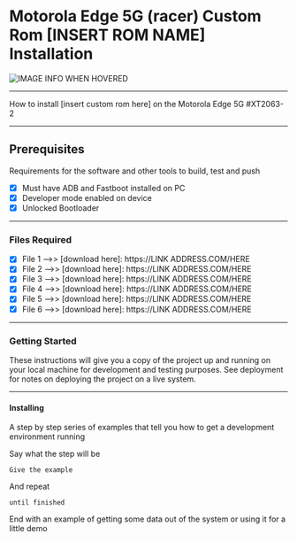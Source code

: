 # Motorola Edge 5G (racer) Custom Rom [INSERT ROM NAME] Installation

![IMAGE INFO WHEN HOVERED](https://IMAGELOCATION.COM/HERE "IMAGE INFO WHEN HOVERED")

***

How to install [insert custom rom here] on the Motorola Edge 5G #XT2063-2

***

## Prerequisites

Requirements for the software and other tools to build, test and push 
- [x] Must have ADB and Fastboot installed on PC
- [x] Developer mode enabled on device
- [x] Unlocked Bootloader

***

### Files Required

- [x] File 1 -->> [download here]: https://LINK ADDRESS.COM/HERE
- [x] File 2 -->> [download here]: https://LINK ADDRESS.COM/HERE
- [x] File 3 -->> [download here]: https://LINK ADDRESS.COM/HERE
- [x] File 4 -->> [download here]: https://LINK ADDRESS.COM/HERE
- [x] File 5 -->> [download here]: https://LINK ADDRESS.COM/HERE
- [x] File 6 -->> [download here]: https://LINK ADDRESS.COM/HERE

***

### Getting Started

These instructions will give you a copy of the project up and running on
your local machine for development and testing purposes. See deployment
for notes on deploying the project on a live system.

***

#### Installing

A step by step series of examples that tell you how to get a development
environment running

Say what the step will be

    Give the example

And repeat

    until finished

End with an example of getting some data out of the system or using it
for a little demo
